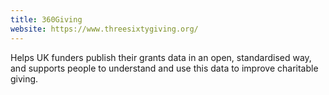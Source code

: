 ```yaml
---
title: 360Giving
website: https://www.threesixtygiving.org/
---
```


Helps UK funders publish their grants data in an open, standardised way, and supports people to understand and use this data to improve charitable giving.
